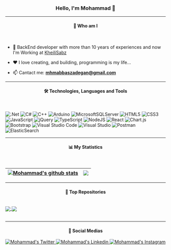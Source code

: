 <h3 align="center">Hello, I'm Mohammad 👋</h3>
<hr />
<h4 align="center">👨 Who am I</h4>
<br />

- 💼 BackEnd developer with more than 10 years of experiences and now I'm Working at [KheiliSabz](https://kheilisabz.com/)

- ❤️ I love creating, and building, programming is my life...

- 📫 Cantact me: **mhmabbaszadegan@gmail.com**

<hr />
<h4 align="center">🛠 Technologies, Languages and Tools</h4>
<br />

![.Net](https://img.shields.io/badge/.NET-5C2D91?style=for-the-badge&logo=.net&logoColor=white)
![C#](https://img.shields.io/badge/c%23-%23239120.svg?style=for-the-badge&logo=c-sharp&logoColor=white)
![C++](https://img.shields.io/badge/c++-%2300599C.svg?style=for-the-badge&logo=c%2B%2B&logoColor=white)
![Arduino](https://img.shields.io/badge/-Arduino-00979D?style=for-the-badge&logo=Arduino&logoColor=white)
![MicrosoftSQLServer](https://img.shields.io/badge/Microsoft%20SQL%20Sever-CC2927?style=for-the-badge&logo=microsoft%20sql%20server&logoColor=white)
![HTML5](https://img.shields.io/badge/html5-%23E34F26.svg?style=for-the-badge&logo=html5&logoColor=white)
![CSS3](https://img.shields.io/badge/css3-%231572B6.svg?style=for-the-badge&logo=css3&logoColor=white)
![JavaScript](https://img.shields.io/badge/javascript-%23323330.svg?style=for-the-badge&logo=javascript&logoColor=%23F7DF1E)
![jQuery](https://img.shields.io/badge/jquery-%230769AD.svg?style=for-the-badge&logo=jquery&logoColor=white)
![TypeScript](https://img.shields.io/badge/typescript-%23007ACC.svg?style=for-the-badge&logo=typescript&logoColor=white)
![NodeJS](https://img.shields.io/badge/node.js-6DA55F?style=for-the-badge&logo=node.js&logoColor=white)
![React](https://img.shields.io/badge/react-%2320232a.svg?style=for-the-badge&logo=react&logoColor=%2361DAFB)
![Chart.js](https://img.shields.io/badge/chart.js-F5788D.svg?style=for-the-badge&logo=chart.js&logoColor=white)
![Bootstrap](https://img.shields.io/badge/bootstrap-%23563D7C.svg?style=for-the-badge&logo=bootstrap&logoColor=white)
![Visual Studio Code](https://img.shields.io/badge/Visual%20Studio%20Code-0078d7.svg?style=for-the-badge&logo=visual-studio-code&logoColor=white)
![Visual Studio](https://img.shields.io/badge/Visual%20Studio-5C2D91.svg?style=for-the-badge&logo=visual-studio&logoColor=white)
![Postman](https://img.shields.io/badge/Postman-FF6C37?style=for-the-badge&logo=postman&logoColor=white)
![ElasticSearch](https://img.shields.io/badge/-ElasticSearch-005571?style=for-the-badge&logo=elasticsearch)

<hr />
<h4 align="center">📊 My Statistics</h4>
<br />

| <a href="https://github.com/anuraghazra/github-readme-stats"><img align="center" src="https://github-readme-stats-git-masterrstaa-rickstaa.vercel.app/api?username=mabbaszadegan&show_icons=true&include_all_commits=true&theme=buefy&hide_border=true" alt="Mohammad's github stats" /></a> | <a href="https://github.com/anuraghazra/github-readme-stats"><img align="center" src="https://github-readme-stats-git-masterrstaa-rickstaa.vercel.app/api/top-langs/?username=mabbaszadegan&layout=compact&theme=buefy&hide_border=true" /></a> |
| ------------- | ------------- |

<hr />
<h4 align="center">📝 Top Repositories</h4>
<br />

<a href="https://github.com/mabbaszadegan/Backgammon">
  <img align="center" src="https://github-readme-stats-git-masterrstaa-rickstaa.vercel.app/api/pin/?username=mabbaszadegan&repo=Backgammon&theme=buefy" />
</a>
<a href="https://github.com/mabbaszadegan/Architectures-Onion">
  <img align="center" src="https://github-readme-stats-git-masterrstaa-rickstaa.vercel.app/api/pin/?username=mabbaszadegan&repo=Architectures-Onion&theme=buefy" />
</a>

<br />
<br />
<hr />
<h4 align="center">💬 Social Medias</h4>

 
<a href="https://twitter.com/mabbaszadegan">
  <img  alt="Mohammad's Twitter" src="https://img.shields.io/badge/Twitter-%231DA1F2.svg?style=for-the-badge&logo=Twitter&logoColor=white" />
</a>
<a href="https://linkedin.com/in/mabbaszadegan">
  <img  alt="Mohammad's Linkedin" src="https://img.shields.io/badge/linkedin-%230077B5.svg?style=for-the-badge&logo=linkedin&logoColor=white" />
</a>
<a href="https://instagram.com/mabbaszadegan">
  <img  alt="Mohammad's Instagram" src="https://img.shields.io/badge/Instagram-%23E4405F.svg?style=for-the-badge&logo=Instagram&logoColor=white" />
</a>
